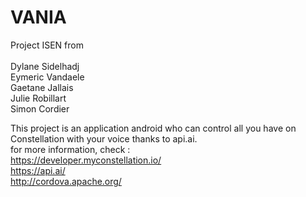 # VANIA 
Project ISEN from <br/><br/>
Dylane Sidelhadj<br/>
Eymeric Vandaele<br/>
Gaetane Jallais<br/>
Julie Robillart<br/>
Simon Cordier<br/>

This project is an application android who can control all you have on Constellation with your voice thanks to api.ai.<br/>
for more information, check :<br/>
https://developer.myconstellation.io/<br/>
https://api.ai/<br/>
http://cordova.apache.org/<br/>
